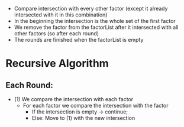 - Compare intersection with every other factor (except it already intersected with it in this combination)
- In the beginning the intersection is the whole set of the first factor
- We remove the factor from the factorList after it intersected with all other factors (so after each round)
- The rounds are finished when the factorList is empty

# Recursive Algorithm

## Each Round:

- (1) We compare the intersection with each factor
  - For each factor we compare the intersection with the factor
    - If the intersection is empty -> continue;
    - Else: Move to (1) with the new intersection
